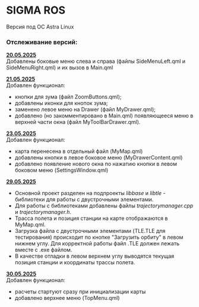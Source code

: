 <H1>SIGMA ROS</H1>
Версия под ОС Astra Linux

<H3>Отслеживание версий:</H3>

<ins>**20.05.2025**</ins>  
Добавлены боковые меню слева и справа (файлы SideMenuLeft.qml и SideMenuRight.qml) и их вызов в Main.qml

<ins>**21.05.2025**</ins>  
Добавлен функционал:
- кнопки для зума (файл ZoomButtons.qml);
- добавлены иконки для кнопок зума;
- заменено левое меню на Drawer (файл MyDrawer.qml);
- добавлено (но закомментировано в Main.qml) появляющееся меню в верхней части окна (файл MyToolBarDrawer.qml).

<ins>**23.05.2025**</ins>  
Добавлен функционал:
- карта перенесена в отдельный файл (MyMap.qml)
- добавлены кнопки в левое боковое меню (MyDrawerContent.qml)
- добавлено появление нового окна по нажатию кнопки в левом боковом меню (SettingsWindow.qml)

<ins>**29.05.2025**</ins>  
- Основной проект разделен на подпроекты *libbase* и *libtle* - библиотеки для работы с двустрочными элементами.  
- Для работы с библиотеками добавлены файлы *trajectorymanager.cpp* и *trajectorymanager.h*.  
- Трасса полета и позиция станции на карте отображаются в MyMap.qml.  
- Загрузка файла с двустрочными элементами (TLE.TLE для тестирования) происходит по кнопке "Загрузить орбиту" в левом нижнем углу. Для корректной работы файл .TLE должен лежать вместе с .exe файлом.  
- В качестве отладки в левом верхнем углу выводятся текущая позиция станции и координаты трассы полета.  

<ins>**30.05.2025**</ins>  
Добавлен функционал:
- расчеты стартуют сразу при инициализации карты  
- добавлено верхнее меню (TopMenu.qml)
